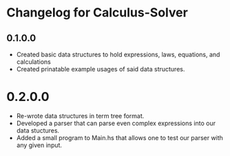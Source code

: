# Changelog for Calculus-Solver

## 0.1.0.0
- Created basic data structures to hold expressions, laws, equations, and calculations
- Created prinatable example usages of said data structures.

# 0.2.0.0
- Re-wrote data structures in term tree format.
- Developed a parser that can parse even complex expressions into our data stuctures.
- Added a small program to Main.hs that allows one to test our parser with any given input.
